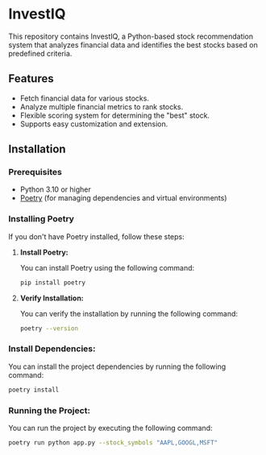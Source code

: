 # InvestIQ

This repository contains InvestIQ, a Python-based stock recommendation system that analyzes financial data and identifies the best stocks based on predefined criteria.

## Features

- Fetch financial data for various stocks.
- Analyze multiple financial metrics to rank stocks.
- Flexible scoring system for determining the "best" stock.
- Supports easy customization and extension.

## Installation

### Prerequisites

- Python 3.10 or higher
- [Poetry](https://python-poetry.org/) (for managing dependencies and virtual environments)

### Installing Poetry

If you don't have Poetry installed, follow these steps:

1. **Install Poetry:**

   You can install Poetry using the following command:

   ```bash
   pip install poetry
   ```
2. **Verify Installation:**

   You can verify the installation by running the following command:

   ```bash
   poetry --version
   ```
### Install Dependencies:

   You can install the project dependencies by running the following command:

   ```bash
   poetry install
   ```
### Running the Project:

   You can run the project by executing the following command:

   ```bash
   poetry run python app.py --stock_symbols "AAPL,GOOGL,MSFT"
   ```
